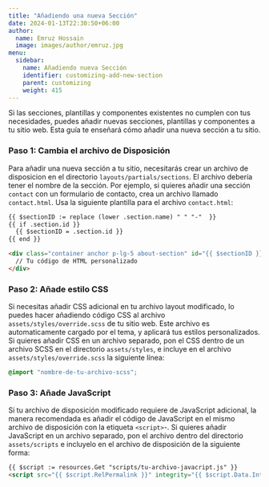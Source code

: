 ```yaml
---
title: "Añadiendo una nueva Sección"
date: 2024-01-13T22:30:50+06:00
author:
  name: Emruz Hossain
  image: images/author/emruz.jpg
menu:
  sidebar:
    name: Añadiendo nueva Sección
    identifier: customizing-add-new-section
    parent: customizing
    weight: 415
---
```


Si las secciones, plantillas y componentes existentes no cumplen con tus necesidades, puedes añadir nuevas secciones, plantillas y componentes a tu sitio web. Esta guía te enseñará cómo añadir una nueva sección a tu sitio.

### Paso 1: Cambia el archivo de Disposición

Para añadir una nueva sección a tu sitio, necesitarás crear un archivo de disposicion en el directorio `layouts/partials/sections`. El archivo debería tener el nombre de la sección. Por ejemplo, si quieres añadir una sección `contact` con un formulario de contacto, crea un archivo llamado `contact.html`. Usa la siguiente plantilla para el archivo `contact.html`:

```html
{{ $sectionID := replace (lower .section.name) " " "-"  }}
{{ if .section.id }}
  {{ $sectionID = .section.id }}
{{ end }}

<div class="container anchor p-lg-5 about-section" id="{{ $sectionID }}">
  // Tu código de HTML personalizado
</div>
```

### Paso 2: Añade estilo CSS

Si necesitas añadir CSS adicional en tu archivo layout modificado, lo puedes hacer añadiendo código CSS al archivo `assets/styles/override.scss` de tu sitio web. Este archivo es automaticamente cargado por el tema, y aplicará tus estilos personalizados. Si quieres añadir CSS en un archivo separado, pon el CSS dentro de un archivo SCSS en el directorio `assets/styles`, e incluye en el archivo `assets/styles/override.scss` la siguiente línea:

```scss
@import "nombre-de-tu-archivo-scss";
```

### Paso 3: Añade JavaScript

Si tu archivo de disposición modificado requiere de JavaScript adicional, la manera recomendada es añadir el código de JavaScript en el mismo archivo de disposición con la etiqueta `<script>`-. Si quieres añadir JavaScript en un archivo separado, pon el archivo dentro del directorio `assets/scripts` e incluyelo en el archivo de disposición de la siguiente forma: 

```html
{{ $script := resources.Get "scripts/tu-archivo-javacript.js" }}
<script src="{{ $script.RelPermalink }}" integrity="{{ $script.Data.Integrity }}"></script>
```
